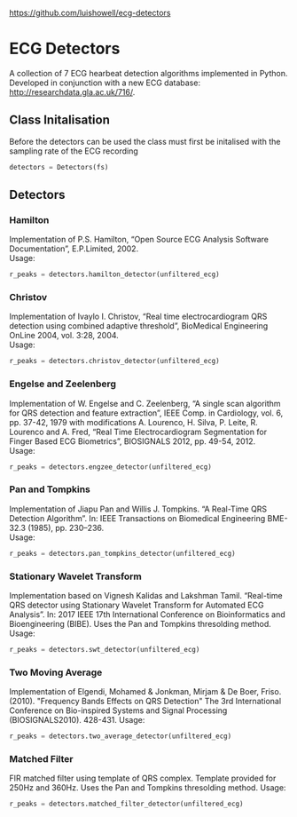 https://github.com/luishowell/ecg-detectors

# ECG Detectors
A collection of 7 ECG hearbeat detection algorithms implemented in Python. Developed in conjunction with a new ECG database: http://researchdata.gla.ac.uk/716/.

## Class Initalisation
Before the detectors can be used the class must first be initalised with the sampling rate of the ECG recording
```python
detectors = Detectors(fs)
```
## Detectors

### Hamilton
Implementation of P.S. Hamilton, “Open Source ECG Analysis Software Documentation”, E.P.Limited, 2002.\
Usage:
```python
r_peaks = detectors.hamilton_detector(unfiltered_ecg)
```

### Christov
Implementation of Ivaylo I. Christov, “Real time electrocardiogram QRS detection using combined adaptive threshold”, BioMedical Engineering OnLine 2004, vol. 3:28, 2004.\
Usage:
```python
r_peaks = detectors.christov_detector(unfiltered_ecg)
```

### Engelse and Zeelenberg
Implementation of W. Engelse and C. Zeelenberg, “A single scan algorithm for QRS detection and feature extraction”, IEEE Comp. in Cardiology, vol. 6, pp. 37-42, 1979 with modifications A. Lourenco, H. Silva, P. Leite, R. Lourenco and A. Fred, “Real Time Electrocardiogram Segmentation for Finger Based ECG Biometrics”, BIOSIGNALS 2012, pp. 49-54, 2012.\
Usage:
```python
r_peaks = detectors.engzee_detector(unfiltered_ecg)
```


### Pan and Tompkins
Implementation of Jiapu Pan and Willis J. Tompkins. “A Real-Time QRS Detection Algorithm”. In: IEEE Transactions on Biomedical Engineering BME-32.3 (1985), pp. 230–236.\
Usage:
```python
r_peaks = detectors.pan_tompkins_detector(unfiltered_ecg)
```

### Stationary Wavelet Transform
Implementation based on Vignesh Kalidas and Lakshman Tamil. “Real-time QRS detector using Stationary Wavelet Transform for Automated ECG Analysis”. In: 2017 IEEE 17th International Conference on Bioinformatics and Bioengineering (BIBE). Uses the Pan and Tompkins thresolding method.\
Usage:
```python
r_peaks = detectors.swt_detector(unfiltered_ecg)
```

### Two Moving Average
Implementation of Elgendi, Mohamed & Jonkman, Mirjam & De Boer, Friso. (2010). "Frequency Bands Effects on QRS Detection" The 3rd International Conference on Bio-inspired Systems and Signal Processing (BIOSIGNALS2010). 428-431.
Usage:
```python
r_peaks = detectors.two_average_detector(unfiltered_ecg)
```

### Matched Filter
FIR matched filter using template of QRS complex. Template provided for 250Hz and 360Hz. Uses the Pan and Tompkins thresolding method.
Usage:
```python
r_peaks = detectors.matched_filter_detector(unfiltered_ecg)
```
